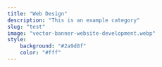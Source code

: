 ```yaml
---
title: "Web Design"
description: "This is an example category"
slug: "test"
image: "vector-banner-website-development.webp"
style:
    background: "#2a9d8f"
    color: "#fff"
---
```

